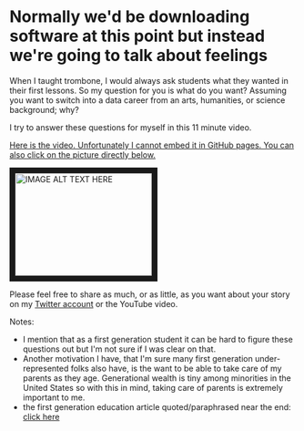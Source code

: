 # Normally we'd be downloading software at this point but instead we're going to talk about feelings

When I taught trombone, I would always ask students what they wanted in their first lessons. So my question for you is what do you want? Assuming you want to switch into a data career from an arts, humanities, or science background; why?

I try to answer these questions for myself in this 11 minute video.

[Here is the video. Unfortunately I cannot embed it in GitHub pages.
You can also click on the picture directly below.](https://youtu.be/ya4yzOUjUJo)

<a href="http://www.youtube.com/watch?feature=player_embedded&v=ya4yzOUjUJo
" target="_blank"><img src="http://img.youtube.com/vi/ya4yzOUjUJo/0.jpg" 
alt="IMAGE ALT TEXT HERE" width="240" height="180" border="10" /></a>



Please feel free to share as much, or as little, as you want about your story on my [Twitter account](https://twitter.com/angeld_az) or the YouTube video.

Notes:
* I mention that as a first generation student it can be hard to figure these questions out but I'm not sure if I was clear on that.
* Another motivation I have, that I'm sure many first generation under-represented folks also have, is the want to be able to take care of my parents as they age. Generational wealth is tiny among minorities in the United States so with this in mind, taking care of parents is extremely important to me.
* the first generation education article quoted/paraphrased near the end: [click here](https://www.chronicle.com/article/A-First-Generation-Student-s/240476?cid=cp125)
